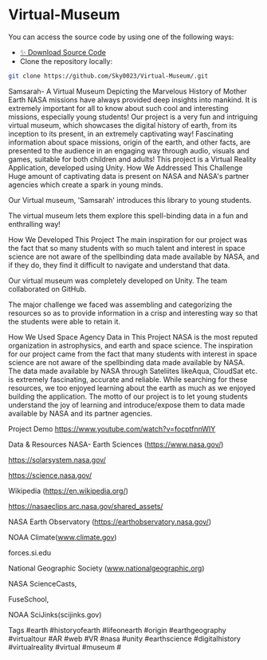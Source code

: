 # Virtual-Museum

You can access the source code by using one of the following ways:
- [:sparkles: Download Source Code](https://github.com/Sky0023/Virtual-Museum/archive/master.zip)
- Clone the repository locally:

```bash
git clone https://github.com/Sky0023/Virtual-Museum/.git
```

Samsarah- A Virtual Museum Depicting the Marvelous History of Mother Earth
NASA missions have always provided deep insights into mankind. It is extremely important for all to know about such cool and interesting missions, especially young students! Our project is a very fun and intriguing virtual museum, which showcases the digital history of earth, from its inception to its present, in an extremely captivating way! Fascinating information about space missions, origin of the earth, and other facts, are presented to the audience in an engaging way through audio, visuals and games, suitable for both children and adults! This project is a Virtual Reality Application, developed using Unity.
How We Addressed This Challenge
Huge amount of captivating data is present on NASA and NASA's partner agencies which create a spark in young minds.

Our Virtual museum, 'Samsarah' introduces this library to young students.

The virtual museum lets them explore this spell-binding data in a fun and enthralling way!

How We Developed This Project
The main inspiration for our project was the fact that so many students with so much talent and interest in space science are not aware of the spellbinding data made available by NASA, and if they do, they find it difficult to navigate and understand that data.

Our virtual museum was completely developed on Unity. The team collaborated on GitHub.

The major challenge we faced was assembling and categorizing the resources so as to provide information in a crisp and interesting way so that the students were able to retain it.

How We Used Space Agency Data in This Project
NASA is the most reputed organization in astrophysics, and earth and space science. The inspiration for our project came from the fact that many students with interest in space science are not aware of the spellbinding data made available by NASA. The data made available by NASA through Sateliites likeAqua, CloudSat etc. is extremely fascinating, accurate and reliable. While searching for these resources, we too enjoyed learning about the earth as much as we enjoyed building the application. The motto of our project is to let young students understand the joy of learning and introduce/expose them to data made available by NASA and its partner agencies.

Project Demo
https://www.youtube.com/watch?v=focptfnnWIY

Data & Resources
NASA- Earth Sciences (https://www.nasa.gov/)

https://solarsystem.nasa.gov/

https://science.nasa.gov/

Wikipedia (https://en.wikipedia.org/)

https://nasaeclips.arc.nasa.gov/shared_assets/

NASA Earth Observatory (https://earthobservatory.nasa.gov/)

NOAA Climate(www.climate.gov)

forces.si.edu

National Geographic Society (www.nationalgeographic.org)

NASA ScienceCasts,

FuseSchool,

NOAA SciJinks(scijinks.gov)

Tags
#earth #historyofearth #lifeonearth #origin #earthgeography #virtualtour #AR #web #VR #nasa #unity #earthscience #digitalhistory #virtualreality #virtual #museum #
